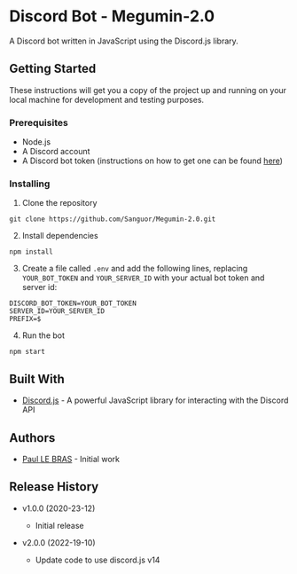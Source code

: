 # Discord Bot - Megumin-2.0

A Discord bot written in JavaScript using the Discord.js library.

## Getting Started

These instructions will get you a copy of the project up and running on your local machine for development and testing purposes.

### Prerequisites

- Node.js
- A Discord account
- A Discord bot token (instructions on how to get one can be found [here](https://discordjs.guide/preparations/setting-up-a-bot-application.html))

### Installing

1. Clone the repository

```
git clone https://github.com/Sanguor/Megumin-2.0.git
```

2. Install dependencies

```
npm install
```

3. Create a file called `.env` and add the following lines, replacing `YOUR_BOT_TOKEN` and `YOUR_SERVER_ID` with your actual bot token and server id:

```
DISCORD_BOT_TOKEN=YOUR_BOT_TOKEN
SERVER_ID=YOUR_SERVER_ID
PREFIX=$
```

4. Run the bot

```
npm start
```


## Built With

- [Discord.js](https://discord.js.org/) - A powerful JavaScript library for interacting with the Discord API


## Authors

- [Paul LE BRAS](https://github.com/Sanguor) - Initial work


## Release History

- v1.0.0 (2020-23-12)
  - Initial release


- v2.0.0 (2022-19-10)
  - Update code to use discord.js v14

